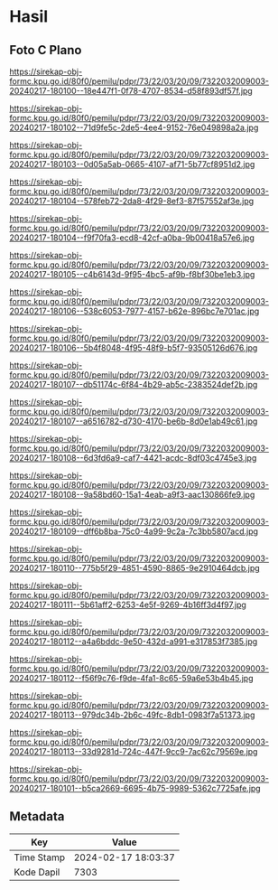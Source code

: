 # Hasil

## Foto C Plano

https://sirekap-obj-formc.kpu.go.id/80f0/pemilu/pdpr/73/22/03/20/09/7322032009003-20240217-180100--18e447f1-0f78-4707-8534-d58f893df57f.jpg

https://sirekap-obj-formc.kpu.go.id/80f0/pemilu/pdpr/73/22/03/20/09/7322032009003-20240217-180102--71d9fe5c-2de5-4ee4-9152-76e049898a2a.jpg

https://sirekap-obj-formc.kpu.go.id/80f0/pemilu/pdpr/73/22/03/20/09/7322032009003-20240217-180103--0d05a5ab-0665-4107-af71-5b77cf8951d2.jpg

https://sirekap-obj-formc.kpu.go.id/80f0/pemilu/pdpr/73/22/03/20/09/7322032009003-20240217-180104--578feb72-2da8-4f29-8ef3-87f57552af3e.jpg

https://sirekap-obj-formc.kpu.go.id/80f0/pemilu/pdpr/73/22/03/20/09/7322032009003-20240217-180104--f9f70fa3-ecd8-42cf-a0ba-9b00418a57e6.jpg

https://sirekap-obj-formc.kpu.go.id/80f0/pemilu/pdpr/73/22/03/20/09/7322032009003-20240217-180105--c4b6143d-9f95-4bc5-af9b-f8bf30be1eb3.jpg

https://sirekap-obj-formc.kpu.go.id/80f0/pemilu/pdpr/73/22/03/20/09/7322032009003-20240217-180106--538c6053-7977-4157-b62e-896bc7e701ac.jpg

https://sirekap-obj-formc.kpu.go.id/80f0/pemilu/pdpr/73/22/03/20/09/7322032009003-20240217-180106--5b4f8048-4f95-48f9-b5f7-93505126d676.jpg

https://sirekap-obj-formc.kpu.go.id/80f0/pemilu/pdpr/73/22/03/20/09/7322032009003-20240217-180107--db51174c-6f84-4b29-ab5c-2383524def2b.jpg

https://sirekap-obj-formc.kpu.go.id/80f0/pemilu/pdpr/73/22/03/20/09/7322032009003-20240217-180107--a6516782-d730-4170-be6b-8d0e1ab49c61.jpg

https://sirekap-obj-formc.kpu.go.id/80f0/pemilu/pdpr/73/22/03/20/09/7322032009003-20240217-180108--6d3fd6a9-caf7-4421-acdc-8df03c4745e3.jpg

https://sirekap-obj-formc.kpu.go.id/80f0/pemilu/pdpr/73/22/03/20/09/7322032009003-20240217-180108--9a58bd60-15a1-4eab-a9f3-aac130866fe9.jpg

https://sirekap-obj-formc.kpu.go.id/80f0/pemilu/pdpr/73/22/03/20/09/7322032009003-20240217-180109--dff6b8ba-75c0-4a99-9c2a-7c3bb5807acd.jpg

https://sirekap-obj-formc.kpu.go.id/80f0/pemilu/pdpr/73/22/03/20/09/7322032009003-20240217-180110--775b5f29-4851-4590-8865-9e2910464dcb.jpg

https://sirekap-obj-formc.kpu.go.id/80f0/pemilu/pdpr/73/22/03/20/09/7322032009003-20240217-180111--5b61aff2-6253-4e5f-9269-4b16ff3d4f97.jpg

https://sirekap-obj-formc.kpu.go.id/80f0/pemilu/pdpr/73/22/03/20/09/7322032009003-20240217-180112--a4a6bddc-9e50-432d-a991-e317853f7385.jpg

https://sirekap-obj-formc.kpu.go.id/80f0/pemilu/pdpr/73/22/03/20/09/7322032009003-20240217-180112--f56f9c76-f9de-4fa1-8c65-59a6e53b4b45.jpg

https://sirekap-obj-formc.kpu.go.id/80f0/pemilu/pdpr/73/22/03/20/09/7322032009003-20240217-180113--979dc34b-2b6c-49fc-8db1-0983f7a51373.jpg

https://sirekap-obj-formc.kpu.go.id/80f0/pemilu/pdpr/73/22/03/20/09/7322032009003-20240217-180113--33d9281d-724c-447f-9cc9-7ac62c79569e.jpg

https://sirekap-obj-formc.kpu.go.id/80f0/pemilu/pdpr/73/22/03/20/09/7322032009003-20240217-180101--b5ca2669-6695-4b75-9989-5362c7725afe.jpg


## Metadata

| Key        | Value               |
| ---------- | ------------------- |
| Time Stamp | 2024-02-17 18:03:37 |
| Kode Dapil | 7303                |



